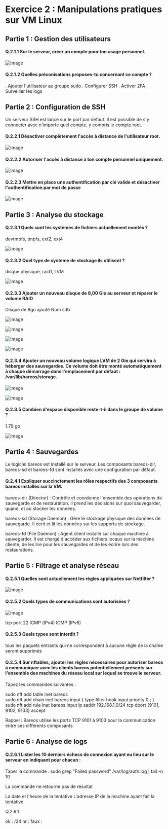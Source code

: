 # Exercice 2 : Manipulations pratiques sur VM Linux

## Partie 1 : Gestion des utilisateurs

#### Q.2.1.1 Sur le serveur, créer un compte pour ton usage personnel.

![image](https://github.com/user-attachments/assets/2ecc4ab2-1635-43b4-94ca-b98ab7602527)


#### Q.2.1.2 Quelles préconisations proposes-tu concernant ce compte ?

. Ajouter l'utilisateur au groupe sudo
. Configurer SSH
. Activer 2FA
. Surveiller les logs

## Partie 2 : Configuration de SSH

Un serveur SSH est lancé sur le port par défaut.
Il est possible de s'y connecter avec n'importe quel compte, y compris le compte root.

#### Q.2.2.1 Désactiver complètement l'accès à distance de l'utilisateur root.

![image](https://github.com/user-attachments/assets/d7820562-64e7-4a3a-b077-3b870cbc9aff)


#### Q.2.2.2 Autoriser l'accès à distance à ton compte personnel uniquement.

![image](https://github.com/user-attachments/assets/1d10b7d6-1dd7-4c9d-9251-4d6229d0cc89)


#### Q.2.2.3 Mettre en place une authentification par clé valide et désactiver l'authentification par mot de passe

![image](https://github.com/user-attachments/assets/6eb7fab9-1811-4559-9144-375b1337942b)


## Partie 3 : Analyse du stockage

#### Q.2.3.1 Quels sont les systèmes de fichiers actuellement montés ?
devtmpfs, tmpfs, ext2, ext4

![image](https://github.com/user-attachments/assets/1b64a9b2-f34d-4ee7-aad4-ca5d53c17e11)

#### Q.2.3.2 Quel type de système de stockage ils utilisent ?
disque physique, raid1, LVM

![image](https://github.com/user-attachments/assets/c710461c-2df0-4c97-a094-f2229b443964)


#### Q.2.3.3 Ajouter un nouveau disque de 8,00 Gio au serveur et réparer le volume RAID

Disque de 8go ajouté Nom sdb

![image](https://github.com/user-attachments/assets/f1005942-4136-4f66-8ba1-a33df479b4a2)

![image](https://github.com/user-attachments/assets/b4990ac6-bcca-4313-8b45-bfc8e0fa2eb8)

![image](https://github.com/user-attachments/assets/d6df99ec-bc9e-43dc-ba09-f4e5e32cc956)

![image](https://github.com/user-attachments/assets/1c2c9f07-67ed-43f1-bb7f-6fe11778afd4)

#### Q.2.3.4 Ajouter un nouveau volume logique LVM de 2 Gio qui servira à héberger des sauvegardes. Ce volume doit être monté automatiquement à chaque démarrage dans l'emplacement par défaut : /var/lib/bareos/storage.

![image](https://github.com/user-attachments/assets/077dfa3d-2e70-422f-bd33-936417e9c533)

![image](https://github.com/user-attachments/assets/9235563f-303a-448d-9749-e01524222201)


#### Q.2.3.5 Combien d'espace disponible reste-t-il dans le groupe de volume ?

1.79 go

![image](https://github.com/user-attachments/assets/7ad0678e-a9d0-4cb8-8654-9c8aa28a7639)


## Partie 4 : Sauvegardes

Le logiciel bareos est installé sur le serveur.
Les composants bareos-dir, bareos-sd et bareos-fd sont installés avec une configuration par défaut.

#### Q.2.4.1 Expliquer succinctement les rôles respectifs des 3 composants bareos installés sur la VM.

 bareos-dir (Director) : Contrôle et coordonne l'ensemble des opérations de sauvegarde et de restauration. Il prend les décisions sur quoi sauvegarder, quand, et où stocker les données.  
 
 bareos-sd (Storage Daemon) : Gère le stockage physique des données de sauvegarde. Il écrit et lit les données sur les supports de stockage.  
 
 bareos-fd (File Daemon) : Agent client installé sur chaque machine à sauvegarder. Il est chargé d'accéder aux fichiers locaux sur la machine cliente, de les lire pour les sauvegardes et de les écrire lors des restaurations.

## Partie 5 : Filtrage et analyse réseau

#### Q.2.5.1 Quelles sont actuellement les règles appliquées sur Netfilter ?

![image](https://github.com/user-attachments/assets/fd102eeb-2608-4e1b-9f6c-384113c42d6b)

#### Q.2.5.2 Quels types de communications sont autorisées ?

![image](https://github.com/user-attachments/assets/8679a84a-41bc-446c-a67f-4e3a5727b15d)

 tcp port 22
 ICMP (IPv4)
 ICMP (IPv6)

#### Q.2.5.3 Quels types sont interdit ?

tous les paquets entrants qui ne correspondent à aucune règle de la chaîne seront supprimés

#### Q.2.5.4 Sur nftables, ajouter les règles nécessaires pour autoriser bareos à communiquer avec les clients bareos potentiellement présents sur l'ensemble des machines du réseau local sur lequel se trouve le serveur.

Tapez les commandes suivantes :

sudo nft add table inet bareos  
sudo nft add chain inet bareos input { type filter hook input priority 0 ; }  
sudo nft add rule inet bareos input ip saddr 192.168.1.0/24 tcp dport {9101, 9102, 9103} accept

Rappel : Bareos utilise les ports TCP 9101 à 9103 pour la communication entre ses différents composants.

## Partie 6 : Analyse de logs

#### Q.2.6.1 Lister les 10 derniers échecs de connexion ayant eu lieu sur le serveur en indiquant pour chacun :

Taper la commande : sudo grep "Failed password" /var/log/auth.log | tail -n 10

La commande ne retourne pas de résultat

La date et l'heure de la tentative
L'adresse IP de la machine ayant fait la tentative



Q.2.6.1 

ok : /24
nr : 
faux : 

